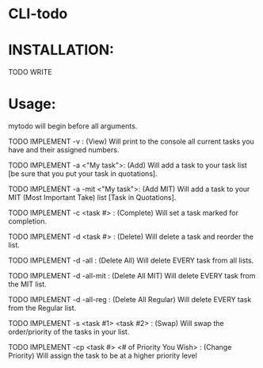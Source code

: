 # CLI-todo

# INSTALLATION:
TODO WRITE


# Usage:
mytodo will begin before all arguments.

TODO IMPLEMENT
-v : (View) Will print to the console all current tasks you have and their assigned numbers.

TODO IMPLEMENT
-a  <"My task">: (Add) Will add a task to your task list [be sure that you put your task in quotations].

TODO IMPLEMENT
-a -mit <"My task">: (Add MIT) Will add a task to your MIT (Most Important Take) list [Task in Quotations].

TODO IMPLEMENT
-c <task #> : (Complete) Will set a task marked for completion.

TODO IMPLEMENT
-d <task #>   : (Delete) Will delete a task and reorder the list.

TODO IMPLEMENT
-d -all       : (Delete All) Will delete EVERY task from all lists.

TODO IMPLEMENT
-d -all-mit   : (Delete All MIT) Will delete EVERY task from the MIT list.

TODO IMPLEMENT
-d -all-reg    : (Delete All Regular) Will delete EVERY task from the Regular list.

TODO IMPLEMENT
-s <task #1> <task #2> : (Swap) Will swap the order/priority of the tasks in your list.

TODO IMPLEMENT
-cp <task #> <# of Priority You Wish> : (Change Priority) Will assign the task to be at a higher priority level